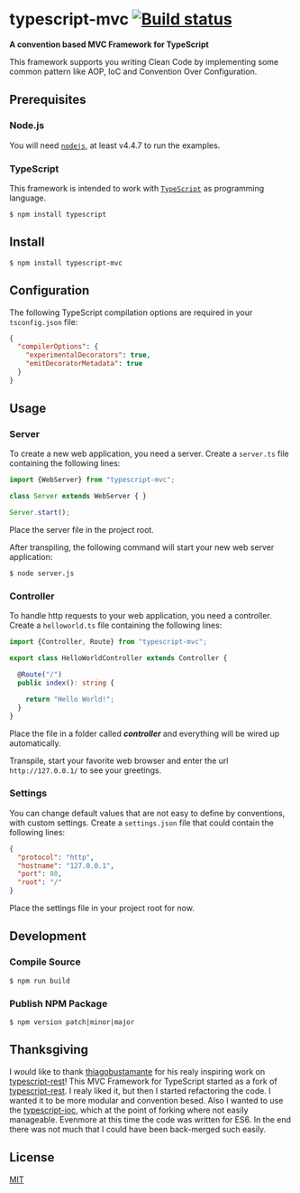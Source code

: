 # typescript-mvc [![Build status](https://travis-ci.org/mnemonic101/typescript-mvc.svg)](https://travis-ci.org/mnemonic101/typescript-mvc)
**A convention based MVC Framework for TypeScript**

This framework supports you writing Clean Code by implementing some common pattern like AOP, IoC and Convention Over Configuration.

## Prerequisites
### Node.js
You will need [`nodejs`](https://nodejs.org/), at least v4.4.7 to run the examples.

### TypeScript
This framework is intended to work with [`TypeScript`](https://www.typescriptlang.org/) as programming language.

```$ npm install typescript```

## Install
```$ npm install typescript-mvc```

## Configuration
The following TypeScript compilation options are required in your `tsconfig.json` file:

```json
{
  "compilerOptions": {
    "experimentalDecorators": true,
    "emitDecoratorMetadata": true
  }
}
```

## Usage
### Server

To create a new web application, you need a server.
Create a `server.ts` file containing the following lines:  

```typescript
import {WebServer} from "typescript-mvc";

class Server extends WebServer { }

Server.start();
```
Place the server file in the project root. 

After transpiling, the following command will start your new web server application: 
 
```$ node server.js```

### Controller

To handle http requests to your web application, you need a controller.
Create a `helloworld.ts` file containing the following lines:  

```typescript
import {Controller, Route} from "typescript-mvc";

export class HelloWorldController extends Controller {

  @Route("/")
  public index(): string {

    return "Hello World!";
  }
}
```
Place the file in a folder called ***controller*** and everything will be wired up automatically.

Transpile, start your favorite web browser and enter the url `http://127.0.0.1/` to see your greetings.  

### Settings

You can change default values that are not easy to define by conventions, with custom settings.
Create a `settings.json` file that could contain the following lines:  

```json
{
  "protocol": "http",
  "hostname": "127.0.0.1",
  "port": 80,
  "root": "/"
}
```
Place the settings file in your project root for now. 

## Development
### Compile Source

```$ npm run build```

### Publish NPM Package

```$ npm version patch|minor|major```

## Thanksgiving

I would like to thank [thiagobustamante](https://github.com/thiagobustamante) for his realy inspiring work on [typescript-rest](https://github.com/thiagobustamante/typescript-rest)!
This MVC Framework for TypeScript started as a fork of [typescript-rest](https://github.com/thiagobustamante/typescript-rest). I realy liked it, but then I started refactoring the code. I wanted it to be more modular and convention besed. Also I wanted to use the [typescript-ioc](https://github.com/thiagobustamante/typescript-ioc), which at the point of forking where not easily manageable. Evenmore at this time the code was written for ES6. In the end there was not much that I could have been back-merged such easily.

## License

[MIT](https://github.com/mnemonic101/typescript-mvc/blob/master/LICENSE)